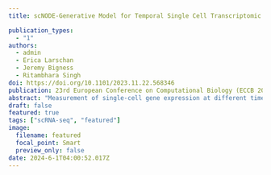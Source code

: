 ```yaml
---
title: scNODE-Generative Model for Temporal Single Cell Transcriptomic Data Prediction

publication_types:
  - "1"
authors:
  - admin
  - Erica Larschan
  - Jeremy Bigness
  - Ritambhara Singh
doi: https://doi.org/10.1101/2023.11.22.568346
publication: 23rd European Conference on Computational Biology (ECCB 2024)
abstract: "Measurement of single-cell gene expression at different timepoints enables the study of cell development. However, due to the resource constraints and technical challenges associated with the single-cell experiments, researchers can only profile gene expression at discrete and sparsely-sampled timepoints. This missing timepoint information impedes downstream cell developmental analyses. We propose scNODE, an end-to-end deep learning model that can predict in silico single-cell gene expression at unobserved timepoints. scNODE integrates a variational autoencoder (VAE) with neural ordinary differential equations (ODEs) to predict gene expression using a continuous and non-linear latent space. Importantly, we incorporate a dynamic regularization term to learn a latent space that is robust against distribution shifts when predicting single-cell gene expression at unobserved timepoints. Our evaluations on three real-world scRNA-seq datasets show that scNODEE achieves higher predictive performance than state-of-the-art methods. We further demonstrate that scNODE's predictions help cell trajectory inference under the missing timepoint paradigm and the learned latent space is useful for in silico perturbation analysis of relevant genes along a developmental cell path. The data and code are publicly available at https://github.com/rsinghlab/scNODE."
draft: false
featured: true
tags: ["scRNA-seq", "featured"]
image:
  filename: featured
  focal_point: Smart
  preview_only: false
date: 2024-6-1T04:00:52.017Z
---
```

